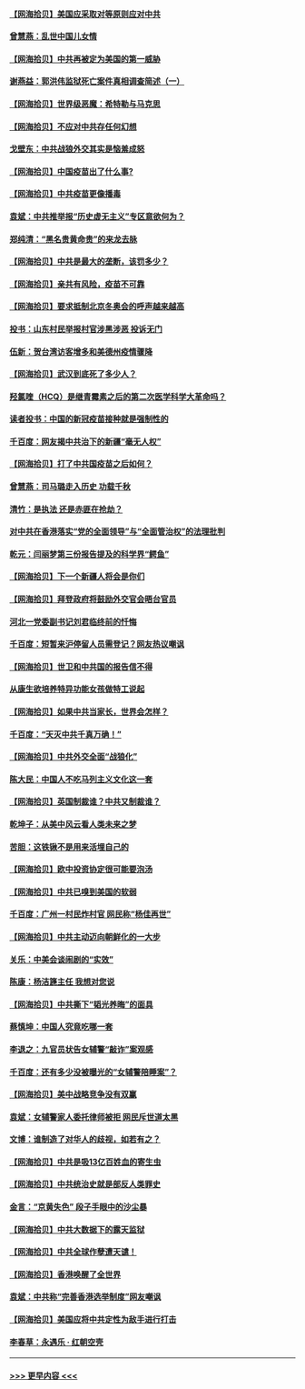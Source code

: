 #### [【网海拾贝】美国应采取对等原则应对中共](../pages/nsc993/n12889176.md?t=04191151) 
#### [曾慧燕：乱世中国儿女情](../pages/nsc993/n12887931.md?t=04191151) 
#### [【网海拾贝】中共再被定为美国的第一威胁](../pages/nsc993/n12887580.md?t=04191151) 
#### [谢燕益：郭洪伟监狱死亡案件真相调查简述（一）](../pages/nsc993/n12885648.md?t=04191151) 
#### [【网海拾贝】世界级恶魔：希特勒与马克思](../pages/nsc993/n12884062.md?t=04191151) 
#### [【网海拾贝】不应对中共存任何幻想](../pages/nsc993/n12881460.md?t=04191151) 
#### [戈壁东：中共战狼外交其实是恼羞成怒](../pages/nsc993/n12880392.md?t=04191151) 
#### [【网海拾贝】中国疫苗出了什么事?](../pages/nsc993/n12879124.md?t=04191151) 
#### [【网海拾贝】中共疫苗更像播毒](../pages/nsc993/n12876631.md?t=04191151) 
#### [袁斌：中共推举报“历史虚无主义”专区意欲何为？](../pages/nsc993/n12876530.md?t=04191151) 
#### [郑纯清：“黑名贵黄命贵”的来龙去脉](../pages/nsc993/n12875589.md?t=04191151) 
#### [【网海拾贝】中共是最大的垄断，该罚多少？](../pages/nsc993/n12874006.md?t=04191151) 
#### [【网海拾贝】亲共有风险，疫苗不可靠](../pages/nsc993/n12872224.md?t=04191151) 
#### [【网海拾贝】要求抵制北京冬奥会的呼声越来越高](../pages/nsc993/n12868962.md?t=04191151) 
#### [投书：山东村民举报村官涉黑涉恶 投诉无门](../pages/nsc993/n12869726.md?t=04191151) 
#### [伍新：贺台湾访客增多和美德州疫情骤降](../pages/nsc993/n12865651.md?t=04191151) 
#### [【网海拾贝】武汉到底死了多少人？](../pages/nsc993/n12863707.md?t=04191151) 
#### [羟氯喹（HCQ）是继青霉素之后的第二次医学科学大革命吗？](../pages/nsc993/n12638564.md?t=04191151) 
#### [读者投书：中国的新冠疫苗接种就是强制性的](../pages/nsc993/n12859932.md?t=04191151) 
#### [千百度：网友揭中共治下的新疆“毫无人权”](../pages/nsc993/n12858385.md?t=04191151) 
#### [【网海拾贝】打了中共国疫苗之后如何？](../pages/nsc993/n12857866.md?t=04191151) 
#### [曾慧燕：司马璐走入历史 功载千秋](../pages/nsc993/n12856996.md?t=04191151) 
#### [清竹：是执法 还是赤匪在抢劫？](../pages/nsc993/n12856952.md?t=04191151) 
#### [对中共在香港落实“党的全面领导”与“全面管治权”的法理批判](../pages/nsc993/n12856929.md?t=04191151) 
#### [乾元：闫丽梦第三份报告提及的科学界“鳄鱼”](../pages/nsc993/n12855985.md?t=04191151) 
#### [【网海拾贝】下一个新疆人将会是你们](../pages/nsc993/n12855864.md?t=04191151) 
#### [【网海拾贝】拜登政府将鼓励外交官会晤台官员](../pages/nsc993/n12853615.md?t=04191151) 
#### [河北一党委副书记刘君临终前的忏悔](../pages/nsc993/n12849420.md?t=04191151) 
#### [千百度：短暂来沪停留人员需登记？网友热议嘲讽](../pages/nsc993/n12853497.md?t=04191151) 
#### [【网海拾贝】世卫和中共国的报告信不得](../pages/nsc993/n12850902.md?t=04191151) 
#### [从康生欲培养特异功能女孩做特工说起](../pages/nsc993/n12849289.md?t=04191151) 
#### [【网海拾贝】如果中共当家长，世界会怎样？](../pages/nsc993/n12848436.md?t=04191151) 
#### [千百度：“天灭中共千真万确！”](../pages/nsc993/n12845659.md?t=04191151) 
#### [【网海拾贝】中共外交全面“战狼化”](../pages/nsc993/n12845607.md?t=04191151) 
#### [陈大民：中国人不吃马列主义文化这一套](../pages/nsc993/n12842496.md?t=04191151) 
#### [【网海拾贝】英国制裁谁？中共又制裁谁？](../pages/nsc993/n12840909.md?t=04191151) 
#### [乾坤子：从美中风云看人类未来之梦](../pages/nsc993/n12840590.md?t=04191151) 
#### [苦胆：这铁锹不是用来活埋自己的](../pages/nsc993/n12839512.md?t=04191151) 
#### [【网海拾贝】欧中投资协定很可能要泡汤](../pages/nsc993/n12835122.md?t=04191151) 
#### [【网海拾贝】中共已嗅到美国的软弱](../pages/nsc993/n12832411.md?t=04191151) 
#### [千百度：广州一村民炸村官 网民称“杨佳再世”](../pages/nsc993/n12832380.md?t=04191151) 
#### [【网海拾贝】中共主动迈向朝鲜化的一大步](../pages/nsc993/n12829887.md?t=04191151) 
#### [关乐：中美会谈闹剧的“实效”](../pages/nsc993/n12826698.md?t=04191151) 
#### [陈康：杨洁篪主任  我想对您说](../pages/nsc993/n12826609.md?t=04191151) 
#### [【网海拾贝】中共撕下“韬光养晦”的面具](../pages/nsc993/n12826459.md?t=04191151) 
#### [蔡慎坤：中国人究竟吃哪一套](../pages/nsc993/n12826010.md?t=04191151) 
#### [李退之：九官员状告女辅警“敲诈”案观感](../pages/nsc993/n12823984.md?t=04191151) 
#### [千百度：还有多少没被曝光的“女辅警陪睡案”？](../pages/nsc993/n12822136.md?t=04191151) 
#### [【网海拾贝】美中战略竞争没有双赢](../pages/nsc993/n12822105.md?t=04191151) 
#### [袁斌：女辅警家人委托律师被拒 网民斥世道太黑](../pages/nsc993/n12822004.md?t=04191151) 
#### [文博：谁制造了对华人的歧视，如若有之？](../pages/nsc993/n12821635.md?t=04191151) 
#### [【网海拾贝】中共是吸13亿百姓血的寄生虫](../pages/nsc993/n12819191.md?t=04191151) 
#### [【网海拾贝】中共统治史就是部反人类罪史](../pages/nsc993/n12816738.md?t=04191151) 
#### [金言：“京黄失色” 段子手眼中的沙尘暴](../pages/nsc993/n12815700.md?t=04191151) 
#### [【网海拾贝】中共大数据下的露天监狱](../pages/nsc993/n12811075.md?t=04191151) 
#### [【网海拾贝】中共全球作孽遭天谴！](../pages/nsc993/n12810258.md?t=04191151) 
#### [【网海拾贝】香港唤醒了全世界](../pages/nsc993/n12809100.md?t=04191151) 
#### [袁斌：中共称“完善香港选举制度”网友嘲讽](../pages/nsc993/n12808994.md?t=04191151) 
#### [【网海拾贝】美国应将中共定性为敌手进行打击](../pages/nsc993/n12806870.md?t=04191151) 
#### [李春草：永遇乐 · 红朝空壳](../pages/nsc993/n12805365.md?t=04191151) 

----
#### [ >>> 更早内容 <<< ](../indexes/nsc993-earlier.md)
